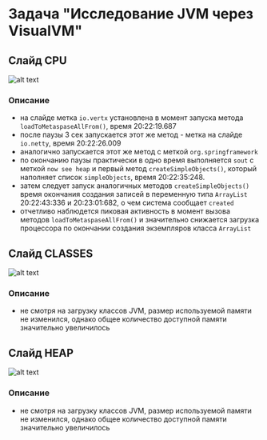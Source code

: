 # Задача "Исследование JVM через VisualVM"
## Слайд CPU
![alt text](https://avatars.mds.yandex.net/get-images-cbir/2320884/SIAD3v6XLmpeQOqBhh6iEQ/ocr)
### Описание
* на слайде метка `io.vertx` установлена в момент запуска метода `loadToMetaspaseAllFrom()`, время 20:22:19.687
* после паузы 3 сек запускается этот же метод - метка на слайде `io.netty`, время 20:22:26.009
* аналогично запускается этот же метод с меткой `org.springframework`
* по окончанию паузы практически в одно время выполняется `sout` с меткой `now see heap` и 
первый метод `createSimpleObjects()`, который наполняет список `simpleObjects`, время 20:22:35:248.
* затем следует запуск аналогичных методов `createSimpleObjects()` время окончания создания записей в переменную типа `ArrayList`
20:22:43:336 и 20:23:01:682, о чем система сообщает `created`
* отчетливо наблюдется пиковая активность в момент вызова методов `loadToMetaspaseAllFrom()` и значительно снижается загрузка процессора 
по окончании создания экземпляров класса `ArrayList`  

## Слайд CLASSES
![alt text](https://avatars.mds.yandex.net/get-images-cbir/3954109/blPOnt33X0x_Gv3GYf2ySg/ocr)
### Описание
* не смотря на загрузку классов JVM, размер используемой памяти не изменился, однако общее количество
доступной памяти значительно увеличилось

## Слайд HEAP
![alt text](https://avatars.mds.yandex.net/get-images-cbir/3606616/0LsanJLme5vg8t1xtlKz-Q/ocr)
### Описание
* не смотря на загрузку классов JVM, размер используемой памяти не изменился, однако общее количество
доступной памяти значительно увеличилось
